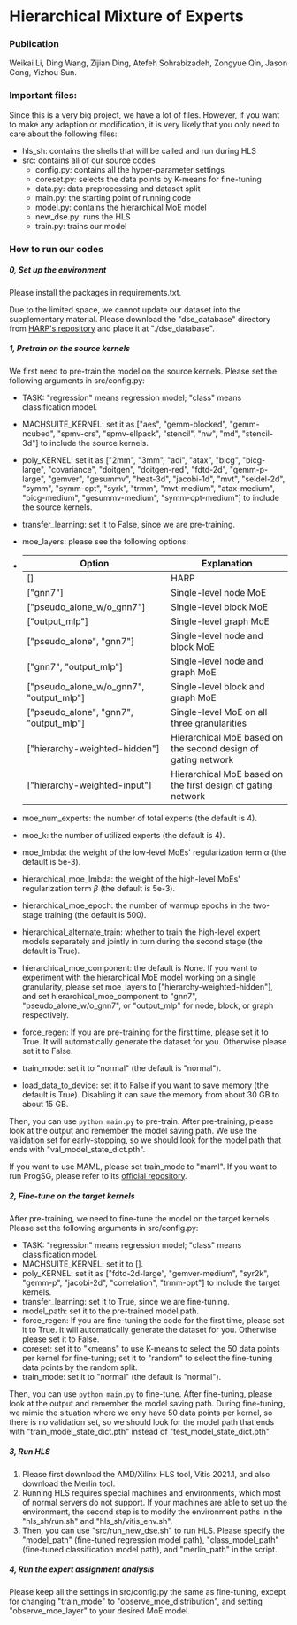 # Hierarchical Mixture of Experts

### Publication

Weikai Li, Ding Wang, Zijian Ding, Atefeh Sohrabizadeh, Zongyue Qin, Jason Cong, Yizhou Sun. 



### Important files:

Since this is a very big project, we have a lot of files. However, if you want to make any adaption or modification, it is very likely that you only need to care about the following files:

- hls_sh: contains the shells that will be called and run during HLS
- src: contains all of our source codes
  - config.py: contains all the hyper-parameter settings
  - coreset.py: selects the data points by K-means for fine-tuning
  - data.py: data preprocessing and dataset split
  - main.py: the starting point of running code
  - model.py: contains the hierarchical MoE model
  - new_dse.py: runs the HLS
  - train.py: trains our model



### How to run our codes

##### 0, Set up the environment

Please install the packages in requirements.txt.

Due to the limited space, we cannot update our dataset into the supplementary material. Please download the "dse_database" directory from [HARP's repository](https://github.com/UCLA-VAST/HARP) and place it at "./dse_database".



##### 1, Pretrain on the source kernels

We first need to pre-train the model on the source kernels. Please set the following arguments in src/config.py:

- TASK: "regression" means regression model; "class" means classification model.

- MACHSUITE_KERNEL: set it as ["aes", "gemm-blocked", "gemm-ncubed", "spmv-crs", "spmv-ellpack", "stencil", "nw", "md", "stencil-3d"] to include the source kernels.

- poly_KERNEL: set it as ["2mm", "3mm", "adi", "atax", "bicg", "bicg-large", "covariance", "doitgen", "doitgen-red", "fdtd-2d", "gemm-p-large", "gemver", "gesummv", "heat-3d", "jacobi-1d", "mvt", "seidel-2d", "symm", "symm-opt", "syrk", "trmm", "mvt-medium", "atax-medium", "bicg-medium", "gesummv-medium", "symm-opt-medium"] to include the source kernels.

- transfer_learning: set it to False, since we are pre-training.

- moe_layers: please see the following options:

- | Option                                  | Explanation                                                  |
  | --------------------------------------- | ------------------------------------------------------------ |
  | []                                      | HARP                                                         |
  | ["gnn7"]                                | Single-level node MoE                                        |
  | ["pseudo_alone_w/o_gnn7"]               | Single-level block MoE                                       |
  | ["output_mlp"]                          | Single-level graph MoE                                       |
  | ["pseudo_alone", "gnn7"]                | Single-level node and block MoE                              |
  | ["gnn7", "output_mlp"]                  | Single-level node and graph MoE                              |
  | ["pseudo_alone_w/o_gnn7", "output_mlp"] | Single-level block and graph MoE                             |
  | ["pseudo_alone", "gnn7", "output_mlp"]  | Single-level MoE on all three granularities                  |
  | ["hierarchy-weighted-hidden"]           | Hierarchical MoE based on the second design of gating network |
  | ["hierarchy-weighted-input"]            | Hierarchical MoE based on the first design of gating network |

- moe_num_experts: the number of total experts (the default is 4).

- moe_k: the number of utilized experts (the default is 4).

- moe_lmbda: the weight of the low-level MoEs' regularization term $\alpha$  (the default is 5e-3).

- hierarchical_moe_lmbda: the weight of the high-level MoEs' regularization term $\beta$  (the default is 5e-3).

- hierarchical_moe_epoch: the number of warmup epochs in the two-stage training (the default is 500).

- hierarchical_alternate_train: whether to train the high-level expert models separately and jointly in turn during the second stage (the default is True).

- hierarchical_moe_component: the default is None. If you want to experiment with the hierarchical MoE model working on a single granularity, please set moe_layers to ["hierarchy-weighted-hidden"], and set hierarchical_moe_component to "gnn7", "pseudo_alone_w/o_gnn7", or "output_mlp" for node, block, or graph respectively.

- force_regen: If you are pre-training for the first time, please set it to True. It will automatically generate the dataset for you.  Otherwise please set it to False.

- train_mode: set it to "normal" (the default is "normal").

- load_data_to_device: set it to False if you want to save memory (the default is True). Disabling it can save the memory from about 30 GB to about 15 GB.

Then, you can use `python main.py` to pre-train. After pre-training, please look at the output and remember the model saving path. We use the validation set for early-stopping, so we should look for the model path that ends with "val_model_state_dict.pth".

If you want to use MAML, please set train_mode to "maml". If you want to run ProgSG, please refer to its [official repository](https://github.com/ZongyueQin/ProgSG).



##### 2, Fine-tune on the target kernels

After pre-training, we need to fine-tune the model on the target kernels. Please set the following arguments in src/config.py:

- TASK: "regression" means regression model; "class" means classification model.
- MACHSUITE_KERNEL: set it to [].
- poly_KERNEL: set it as ["fdtd-2d-large", "gemver-medium", "syr2k", "gemm-p", "jacobi-2d", "correlation", "trmm-opt"] to include the target kernels.
- transfer_learning: set it to True, since we are fine-tuning.
- model_path: set it to the pre-trained model path.
- force_regen: If you are fine-tuning the code for the first time, please set it to True. It will automatically generate the dataset for you. Otherwise please set it to False.
- coreset: set it to "kmeans" to use K-means to select the 50 data points per kernel for fine-tuning; set it to "random" to select the fine-tuning data points by the random split.
- train_mode: set it to "normal" (the default is "normal").

Then, you can use `python main.py` to fine-tune. After fine-tuning, please look at the output and remember the model saving path. During fine-tuning, we mimic the situation where we only have 50 data points per kernel,  so there is no validation set, so we should look for the model path that ends with "train_model_state_dict.pth" instead of "test_model_state_dict.pth".



##### 3, Run HLS

1. Please first download the AMD/Xilinx HLS tool, Vitis 2021.1, and also download the Merlin tool.
2. Running HLS requires special machines and environments, which most of normal servers do not support. If your machines are able to set up the environment, the second step is to modify the environment paths in the "hls_sh/run.sh" and "hls_sh/vitis_env.sh".
3. Then, you can use "src/run_new_dse.sh" to run HLS. Please specify the "model_path" (fine-tuned regression model path), "class_model_path" (fine-tuned classification model path), and "merlin_path" in the script.



##### 4, Run the expert assignment analysis

Please keep all the settings in src/config.py the same as fine-tuning, except for changing "train_mode" to "observe_moe_distribution", and setting "observe_moe_layer" to your desired MoE model.
